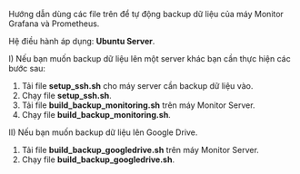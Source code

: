 Hướng dẫn dùng các file trên để tự động backup dữ liệu của máy Monitor Grafana và Prometheus.

Hệ điều hành áp dụng: **Ubuntu Server**.

I) Nếu bạn muốn backup dữ liệu lên một server khác bạn cần thực hiện các bước sau:
  1) Tải file **setup_ssh.sh** cho máy server cần backup dữ liệu vào.
  2) Chạy file **setup_ssh.sh**.
  3) Tải file **build_backup_monitoring.sh** trên máy Monitor Server.
  4) Chạy file **build_backup_monitoring.sh**.

II) Nếu bạn muốn backup dữ liệu lên Google Drive.
  1) Tải file **build_backup_googledrive.sh** trên máy Monitor Server.
  2) Chạy file **build_backup_googledrive.sh**.
